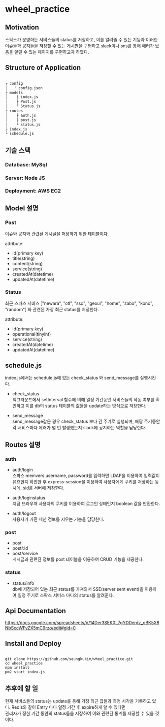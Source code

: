 # wheel_practice

## Motivation
스팍스가 운영하는 서비스들의 status를 저장하고, 이를 알려줄 수 있는 기능과
이러한 이슈들과 공지들을 저장할 수 있는 게시판을 구현하고
slack이나 sns를 통해 에러가 났음을 알릴 수 있는 페이지를 구현하고자 하였다.

## Structure of Application

```bash

┌ config
│   └ config.json
├ models
│    ├ index.js
│    ├ Post.js
│    └ Status.js
├ routes
│    ├ auth.js
│    ├ post.js
│    └ status.js
├ index.js
└ schedule.js

```

## 기술 스택

### Database: MySql
### Server: Node JS
### Deployment: AWS EC2

## Model 설명

### Post

이슈와 공지와 관련된 게시글을 저장하기 위한 테이블이다.

attribute:
- id(primary key)
- title(string)
- content(string)
- service(string) 
- createdAt(datetime)
- updatedAt(datetime)

### Status

최근 스파스 서비스 ["newara", "otl", "sso", "geoul", "home", "zabo", "kono", "random"] 와 관련된
가장 최근 status를 저장한다.


attribute:
- id(primary key)
- operational(tinyint)
- service(string) 
- createdAt(datetime)
- updatedAt(datetime)


## schedule.js
index.js에서는 schedule.js에 있는 check_status 와 send_message를 실행시킨다.

- check_status
\
백그라운드에서 setInterval 함수에 의해 일정 기간동안 서비스들의 작동 여부를 확인하고
이를 db의 status 테이블의 값들을 update하는 방식으로 저장한다.

- send_message
\
send_message같은 경우 check_status 보다 긴 주기로 실행되며, 해당 주기동안
각 서비스마다 에러가 몇 번 발생했는지 slack에 공지하는 역할을 담당한다.


## Routes 설명

### auth
- auth/login
\
스파스 memvers username, password를 입력하면 LDAP을 이용하여 입력값이 유효한지 확인한 후
express-session을 이용하여 사용자에게 쿠키를 저장하는 동시에, sid를 서버에 저장한다.

- auth/loginstatus
\
지금 브라우저 사용자의 쿠키를 이용하여
로그인 상태인지 boolean 값을 반환한다.

- auth/logout
\
사용자가 가진 세션 정보를 지우는 기능을 담당한다.

### post 
- post
- post/:id
- post/service
\
게시글과 관련된 정보를 post 테이블을 이용하여 CRUD 기능을 제공한다.


### status
- status/info
\
db에 저장되어 있는 최근 status를 가져와서 SSE(server sent event)을 이용하여 일정 주기로
스팍스 서버스 마다의 status를 알려준다.

## Api Documentation
https://docs.google.com/spreadsheets/d/14Der3SEK0L7gYDDerdz_oBK5X8NbSccWFyZX5mC9rzo/edit#gid=0


## Install and Deploy
```code

git clone https://github.com/seungkukim/wheel_practice.git
cd wheel_practice
npm install
pm2 start index.js

```

## 추후에 할 일
현재 서비스들의 status는 update를 통해 가장 최근 값들과 측정 시각을 기록하고 있다.
Redis와 같이 Entry 마다 일정 기간 후 expire하게 할 수 있다면 \
관리자가 정한 기간 동안의 status들을 저장하여 이와 관련된 통계를 제공할 수 있을 것이다.
